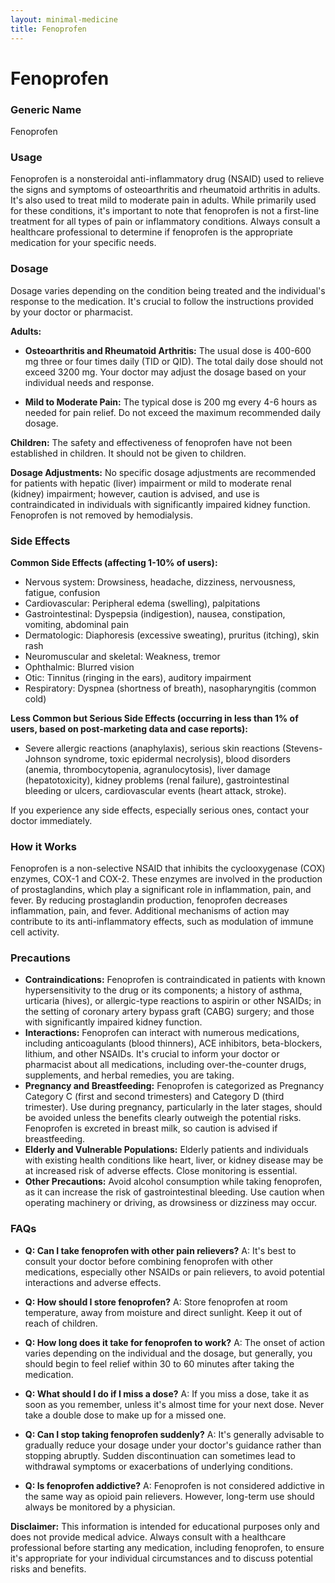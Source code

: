```yaml
---
layout: minimal-medicine
title: Fenoprofen
---
```


# Fenoprofen
### Generic Name
Fenoprofen

### Usage
Fenoprofen is a nonsteroidal anti-inflammatory drug (NSAID) used to relieve the signs and symptoms of osteoarthritis and rheumatoid arthritis in adults.  It's also used to treat mild to moderate pain in adults.  While primarily used for these conditions, it's important to note that fenoprofen is not a first-line treatment for all types of pain or inflammatory conditions.  Always consult a healthcare professional to determine if fenoprofen is the appropriate medication for your specific needs.

### Dosage
Dosage varies depending on the condition being treated and the individual's response to the medication.  It's crucial to follow the instructions provided by your doctor or pharmacist.

**Adults:**

* **Osteoarthritis and Rheumatoid Arthritis:** The usual dose is 400-600 mg three or four times daily (TID or QID). The total daily dose should not exceed 3200 mg.  Your doctor may adjust the dosage based on your individual needs and response.

* **Mild to Moderate Pain:** The typical dose is 200 mg every 4-6 hours as needed for pain relief.  Do not exceed the maximum recommended daily dosage.

**Children:**  The safety and effectiveness of fenoprofen have not been established in children.  It should not be given to children.

**Dosage Adjustments:**  No specific dosage adjustments are recommended for patients with hepatic (liver) impairment or mild to moderate renal (kidney) impairment; however, caution is advised, and use is contraindicated in individuals with significantly impaired kidney function.  Fenoprofen is not removed by hemodialysis.


### Side Effects

**Common Side Effects (affecting 1-10% of users):**

* Nervous system: Drowsiness, headache, dizziness, nervousness, fatigue, confusion
* Cardiovascular: Peripheral edema (swelling), palpitations
* Gastrointestinal: Dyspepsia (indigestion), nausea, constipation, vomiting, abdominal pain
* Dermatologic: Diaphoresis (excessive sweating), pruritus (itching), skin rash
* Neuromuscular and skeletal: Weakness, tremor
* Ophthalmic: Blurred vision
* Otic: Tinnitus (ringing in the ears), auditory impairment
* Respiratory: Dyspnea (shortness of breath), nasopharyngitis (common cold)

**Less Common but Serious Side Effects (occurring in less than 1% of users, based on post-marketing data and case reports):**

* Severe allergic reactions (anaphylaxis), serious skin reactions (Stevens-Johnson syndrome, toxic epidermal necrolysis), blood disorders (anemia, thrombocytopenia, agranulocytosis), liver damage (hepatotoxicity), kidney problems (renal failure), gastrointestinal bleeding or ulcers, cardiovascular events (heart attack, stroke).

If you experience any side effects, especially serious ones, contact your doctor immediately.


### How it Works
Fenoprofen is a non-selective NSAID that inhibits the cyclooxygenase (COX) enzymes, COX-1 and COX-2.  These enzymes are involved in the production of prostaglandins, which play a significant role in inflammation, pain, and fever. By reducing prostaglandin production, fenoprofen decreases inflammation, pain, and fever.  Additional mechanisms of action may contribute to its anti-inflammatory effects, such as modulation of immune cell activity.

### Precautions

* **Contraindications:** Fenoprofen is contraindicated in patients with known hypersensitivity to the drug or its components; a history of asthma, urticaria (hives), or allergic-type reactions to aspirin or other NSAIDs;  in the setting of coronary artery bypass graft (CABG) surgery; and those with significantly impaired kidney function.
* **Interactions:**  Fenoprofen can interact with numerous medications, including anticoagulants (blood thinners), ACE inhibitors, beta-blockers, lithium, and other NSAIDs.  It's crucial to inform your doctor or pharmacist about all medications, including over-the-counter drugs, supplements, and herbal remedies, you are taking.
* **Pregnancy and Breastfeeding:** Fenoprofen is categorized as Pregnancy Category C (first and second trimesters) and Category D (third trimester).  Use during pregnancy, particularly in the later stages, should be avoided unless the benefits clearly outweigh the potential risks.  Fenoprofen is excreted in breast milk, so caution is advised if breastfeeding.
* **Elderly and Vulnerable Populations:** Elderly patients and individuals with existing health conditions like heart, liver, or kidney disease may be at increased risk of adverse effects.  Close monitoring is essential.
* **Other Precautions:**  Avoid alcohol consumption while taking fenoprofen, as it can increase the risk of gastrointestinal bleeding.  Use caution when operating machinery or driving, as drowsiness or dizziness may occur.


### FAQs

* **Q: Can I take fenoprofen with other pain relievers?** A:  It's best to consult your doctor before combining fenoprofen with other medications, especially other NSAIDs or pain relievers, to avoid potential interactions and adverse effects.

* **Q: How should I store fenoprofen?** A: Store fenoprofen at room temperature, away from moisture and direct sunlight. Keep it out of reach of children.

* **Q: How long does it take for fenoprofen to work?** A: The onset of action varies depending on the individual and the dosage, but generally, you should begin to feel relief within 30 to 60 minutes after taking the medication.

* **Q: What should I do if I miss a dose?** A: If you miss a dose, take it as soon as you remember, unless it's almost time for your next dose.  Never take a double dose to make up for a missed one.

* **Q: Can I stop taking fenoprofen suddenly?** A: It's generally advisable to gradually reduce your dosage under your doctor's guidance rather than stopping abruptly.  Sudden discontinuation can sometimes lead to withdrawal symptoms or exacerbations of underlying conditions.

* **Q: Is fenoprofen addictive?** A: Fenoprofen is not considered addictive in the same way as opioid pain relievers. However, long-term use should always be monitored by a physician.

**Disclaimer:** This information is intended for educational purposes only and does not provide medical advice.  Always consult with a healthcare professional before starting any medication, including fenoprofen, to ensure it's appropriate for your individual circumstances and to discuss potential risks and benefits.
